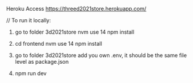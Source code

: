 Heroku Access
https://threed2021store.herokuapp.com/

// To run it locally:

1. go to folder 3d2021store
   nvm use 14
   npm install

2. cd frontend
   nvm use 14
   npm install

3. go to folder 3d2021store
   add you own .env, it should be the same file level as package.json
   
4. npm run dev

